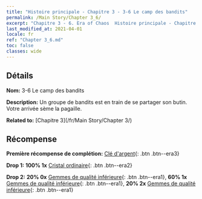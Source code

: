 ```yaml
---
title: "Histoire principale - Chapitre 3 - 3-6 Le camp des bandits"
permalink: /Main Story/Chapter 3_6/
excerpt: "Chapitre 3 - 6. Era of Chaos  Histoire principale - Chapitre 3_6. 3-6 Le camp des bandits"
last_modified_at: 2021-04-01
locale: fr
ref: "Chapter 3_6.md"
toc: false
classes: wide
---
```


## Détails

 **Nom:** 3-6 Le camp des bandits

 **Description:** Un groupe de bandits est en train de se partager son butin. Votre arrivée sème la pagaille.

 **Related to:** [Chapitre 3](/fr/Main Story/Chapter 3/)

## Récompense

 **Première récompense de complétion:** [Clé d'argent](/fr/Items/con_693/){: .btn .btn--era3}

 **Drop 1:** **100% 1x** [Cristal ordinaire](/fr/Items/mat_11/){: .btn .btn--era2}

 **Drop 2:** **20% 0x** [Gemmes de qualité inférieure](/fr/Items/mat_4/){: .btn .btn--era1}, **60% 1x** [Gemmes de qualité inférieure](/fr/Items/mat_4/){: .btn .btn--era1}, **20% 2x** [Gemmes de qualité inférieure](/fr/Items/mat_4/){: .btn .btn--era1}

